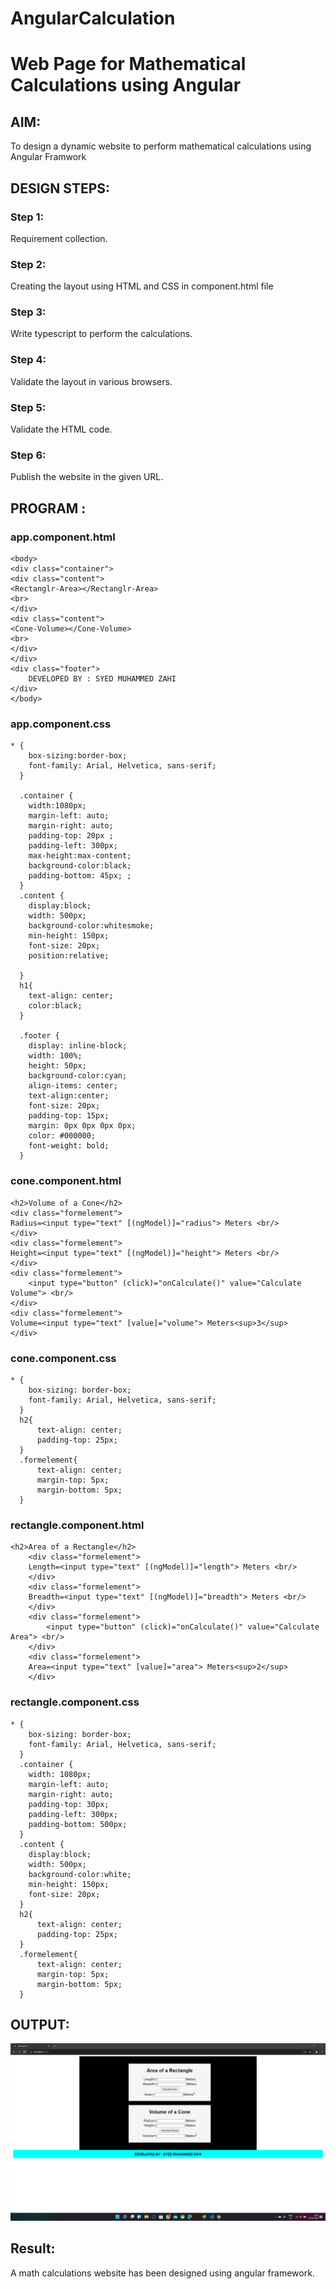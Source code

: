 # AngularCalculation

# Web Page for Mathematical Calculations using Angular

## AIM:
To design a dynamic website to perform mathematical calculations using Angular Framwork

## DESIGN STEPS:

### Step 1:

Requirement collection.

### Step 2:

Creating the layout using HTML and CSS in component.html file

### Step 3:

Write typescript to perform the calculations.

### Step 4:

Validate the layout in various browsers.

### Step 5:

Validate the HTML code.

### Step 6:

Publish the website in the given URL.

## PROGRAM :
### app.component.html
~~~
<body>
<div class="container">
<div class="content">
<Rectanglr-Area></Rectanglr-Area>
<br>
</div>
<div class="content">
<Cone-Volume></Cone-Volume>
<br>
</div>
</div>
<div class="footer">
    DEVELOPED BY : SYED MUHAMMED ZAHI
</div>
</body>
~~~

### app.component.css
~~~
* {
    box-sizing:border-box;
    font-family: Arial, Helvetica, sans-serif;
  }
 
  .container {
    width:1080px;
    margin-left: auto;
    margin-right: auto;
    padding-top: 20px ;
    padding-left: 300px;
    max-height:max-content;
    background-color:black;
    padding-bottom: 45px; ;
  }
  .content {
    display:block;
    width: 500px;
    background-color:whitesmoke;
    min-height: 150px;
    font-size: 20px;
    position:relative;
    
  }
  h1{
    text-align: center;
    color:black;
  }
  
  .footer {
    display: inline-block;
    width: 100%;
    height: 50px;
    background-color:cyan;
    align-items: center;
    text-align:center;
    font-size: 20px;
    padding-top: 15px;
    margin: 0px 0px 0px 0px;
    color: #000000;
    font-weight: bold;
  }
~~~

### cone.component.html
~~~
<h2>Volume of a Cone</h2>
<div class="formelement">
Radius=<input type="text" [(ngModel)]="radius"> Meters <br/>
</div>
<div class="formelement">
Height=<input type="text" [(ngModel)]="height"> Meters <br/>
</div>
<div class="formelement">
    <input type="button" (click)="onCalculate()" value="Calculate Volume"> <br/>
</div>
<div class="formelement">
Volume=<input type="text" [value]="volume"> Meters<sup>3</sup>
</div>
~~~

### cone.component.css
~~~
* {
    box-sizing: border-box;
    font-family: Arial, Helvetica, sans-serif;
  }
  h2{
      text-align: center;
      padding-top: 25px;
  }
  .formelement{
      text-align: center;
      margin-top: 5px;
      margin-bottom: 5px;
  }
~~~

### rectangle.component.html
~~~
<h2>Area of a Rectangle</h2>
    <div class="formelement">
    Length=<input type="text" [(ngModel)]="length"> Meters <br/>
    </div>
    <div class="formelement">
    Breadth=<input type="text" [(ngModel)]="breadth"> Meters <br/>
    </div>
    <div class="formelement">
        <input type="button" (click)="onCalculate()" value="Calculate Area"> <br/>
    </div>
    <div class="formelement">
    Area=<input type="text" [value]="area"> Meters<sup>2</sup>
    </div>
~~~

### rectangle.component.css
~~~
* {
    box-sizing: border-box;
    font-family: Arial, Helvetica, sans-serif;
  }
  .container {
    width: 1080px;
    margin-left: auto;
    margin-right: auto;
    padding-top: 30px;
    padding-left: 300px;
    padding-bottom: 500px;
  }
  .content {
    display:block;
    width: 500px;
    background-color:white;
    min-height: 150px;
    font-size: 20px;
  }
  h2{
      text-align: center;
      padding-top: 25px;
  }
  .formelement{
      text-align: center;
      margin-top: 5px;
      margin-bottom: 5px;
  }
~~~

## OUTPUT:

![git](ZAHI.png)


## Result:
A math calculations website has been designed using angular framework.
